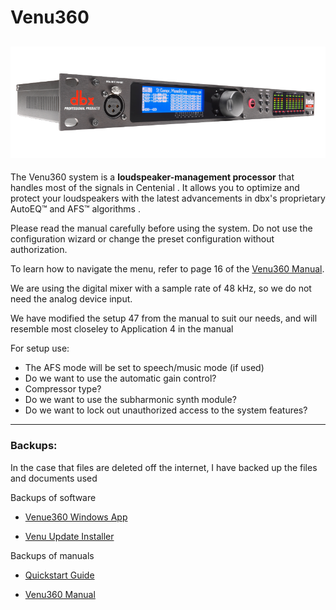 # Venu360
![](/Centenial/venu360/venu360.png)
---
The Venu360 system is a **loudspeaker-management processor** that handles most of the signals in Centenial . It allows you to optimize and protect your loudspeakers with the latest advancements in dbx's proprietary AutoEQ™ and AFS™ algorithms .

Please read the manual carefully before using the system. Do not use the configuration wizard or change the preset configuration without authorization.

To learn how to navigate the menu, refer to page 16 of the [Venu360 Manual](DriveRack_VENU360_Manual.pdf).

We are using the digital mixer with a sample rate of 48 kHz, so we do not need the analog device input.

We have modified the setup 47 from the manual to suit our needs, and will resemble most closeley to Application 4 in the manual


For setup use:
   - The AFS mode will be set to speech/music mode (if used)
   - Do we want to use the automatic gain control?
   - Compressor type?
   - Do we want to use the subharmonic synth module?
   - Do we want to lock out unauthorized access to the system features?


---

### Backups:

In the case that files are deleted off the internet, I have backed up the files and documents used 

Backups of software

- [Venue360 Windows App](VENU360.exe)

- [Venu Update Installer](VenuUpdateInstaller.exe)

Backups of manuals

- [Quickstart Guide](VENU360_Quick_Start.pdf)

- [Venu360 Manual](\DriveRack_VENU360_Manual.pdf)
